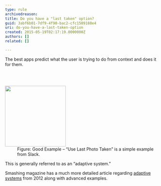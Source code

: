 ```yaml
---
type: rule
archivedreason: 
title: Do you have a "last taken" option?
guid: 3abf6b01-7df9-4f90-bac2-cfc1509188e4
uri: do-you-have-a-last-taken-option
created: 2015-05-19T02:17:19.0000000Z
authors: []
related: []

---
```





<p class="MsoNormal">The best apps predict what the user is trying to do from
context and does it for them.<span style="color&#58;#1f497d;"></span></p>
<br><excerpt class='endintro'></excerpt><br>
<dl><dt>
<img src="/PublishingImages/lastphototaken.png" alt="" style="width&#58;200px;" /> 
</dt><dd class="ssw15-rteElement-FigureGood">Figure&#58; Good Example – “Use Last Photo Taken” is a simple example from Slack.</dd></dl><p>This is generally referred to as an “adaptive system.” </p><p>Smashing magazine has a much more detailed article regarding <a href="http&#58;//www.smashingmagazine.com/2012/12/10/creating-an-adaptive-system-to-enhance-ux/">adaptive systems</a> from 2012 along with advanced examples.</p>


